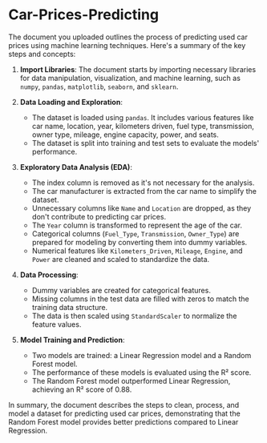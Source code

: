 # Car-Prices-Predicting

The document you uploaded outlines the process of predicting used car prices using machine learning techniques. Here's a summary of the key steps and concepts:

1. **Import Libraries**: The document starts by importing necessary libraries for data manipulation, visualization, and machine learning, such as `numpy`, `pandas`, `matplotlib`, `seaborn`, and `sklearn`.

2. **Data Loading and Exploration**:
   - The dataset is loaded using `pandas`. It includes various features like car name, location, year, kilometers driven, fuel type, transmission, owner type, mileage, engine capacity, power, and seats.
   - The dataset is split into training and test sets to evaluate the models' performance.

3. **Exploratory Data Analysis (EDA)**:
   - The index column is removed as it's not necessary for the analysis.
   - The car manufacturer is extracted from the car name to simplify the dataset.
   - Unnecessary columns like `Name` and `Location` are dropped, as they don't contribute to predicting car prices.
   - The `Year` column is transformed to represent the age of the car.
   - Categorical columns (`Fuel_Type`, `Transmission`, `Owner_Type`) are prepared for modeling by converting them into dummy variables.
   - Numerical features like `Kilometers_Driven`, `Mileage`, `Engine`, and `Power` are cleaned and scaled to standardize the data.

4. **Data Processing**:
   - Dummy variables are created for categorical features.
   - Missing columns in the test data are filled with zeros to match the training data structure.
   - The data is then scaled using `StandardScaler` to normalize the feature values.

5. **Model Training and Prediction**:
   - Two models are trained: a Linear Regression model and a Random Forest model.
   - The performance of these models is evaluated using the R² score.
   - The Random Forest model outperformed Linear Regression, achieving an R² score of 0.88.

In summary, the document describes the steps to clean, process, and model a dataset for predicting used car prices, demonstrating that the Random Forest model provides better predictions compared to Linear Regression.

